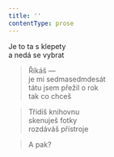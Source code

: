 ```yaml
---
title: ''
contentType: prose
---
```


  

Je to ta s klepety  
a nedá se vybrat

> Říkáš —  
> je mi sedmasedmdesát  
> tátu jsem přežil o rok  
> tak co chceš

> Třídíš knihovnu  
> skenuješ fotky  
> rozdáváš přístroje

> A pak?
